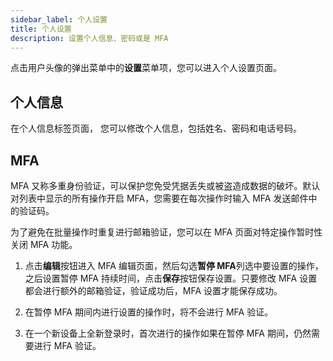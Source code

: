 ```yaml
---
sidebar_label: 个人设置
title: 个人设置
description: 设置个人信息、密码或是 MFA
---
```


点击用户头像的弹出菜单中的**设置**菜单项，您可以进入个人设置页面。

## 个人信息

在个人信息标签页面， 您可以修改个人信息，包括姓名、密码和电话号码。

## MFA

MFA 又称多重身份验证，可以保护您免受凭据丢失或被盗造成数据的破坏。默认对列表中显示的所有操作开启 MFA，您需要在每次操作时输入 MFA 发送邮件中的验证码。

为了避免在批量操作时重复进行邮箱验证，您可以在 MFA 页面对特定操作暂时性关闭 MFA 功能。

1. 点击**编辑**按钮进入 MFA 编辑页面，然后勾选**暂停 MFA**列选中要设置的操作，之后设置暂停 MFA 持续时间，点击**保存**按钮保存设置。只要修改 MFA 设置都会进行额外的邮箱验证，验证成功后，MFA 设置才能保存成功。

2. 在暂停 MFA 期间内进行设置的操作时，将不会进行 MFA 验证。

3. 在一个新设备上全新登录时，首次进行的操作如果在暂停 MFA 期间，仍然需要进行 MFA 验证。
